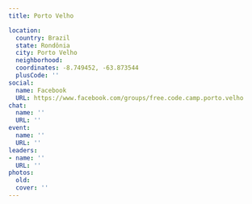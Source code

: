 ```yaml
---
title: Porto Velho

location:
  country: Brazil
  state: Rondônia
  city: Porto Velho
  neighborhood: 
  coordinates: -8.749452, -63.873544
  plusCode: ''
social:
  name: Facebook
  URL: https://www.facebook.com/groups/free.code.camp.porto.velho
chat:
  name: ''
  URL: ''
event:
  name: ''
  URL: ''
leaders:
- name: ''
  URL: ''
photos:
  old: 
  cover: ''
---
```

